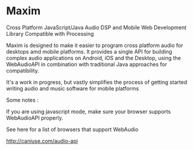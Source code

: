 Maxim
=====

Cross Platform JavaScript/Java Audio DSP and Mobile Web Development Library Compatible with Processing 

Maxim is designed to make it easier to program cross platform audio for desktops amd mobile platforms.
It provides a single API for building complex audio applications on Android, iOS and the Desktop, using
the WebAudioAPI in combination with traditional Java approaches for compatibility.

It's a work in progress, but vastly simplifies the process of getting started writing audio and music software
for mobile platforms

Some notes :

If you are using javascript mode, make sure your browser supports WebAudioAPI properly. 

See here for a list of browsers that support WebAudio

http://caniuse.com/audio-api

